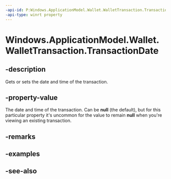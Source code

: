 ```yaml
---
-api-id: P:Windows.ApplicationModel.Wallet.WalletTransaction.TransactionDate
-api-type: winrt property
---
```


<!-- Property syntax
public Windows.Foundation.IReference<Windows.Foundation.DateTime> TransactionDate { get;  set; }
-->

# Windows.ApplicationModel.Wallet.WalletTransaction.TransactionDate

## -description
Gets or sets the date and time of the transaction.

## -property-value
The date and time of the transaction. Can be **null** (the default), but for this particular property it's uncommon for the value to remain **null** when you're viewing an existing transaction.

## -remarks

## -examples

## -see-also
